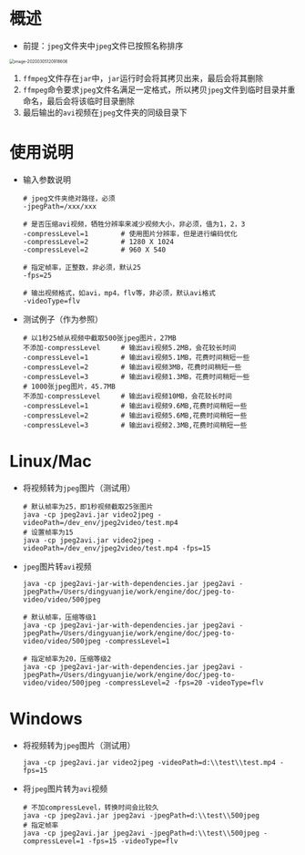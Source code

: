 # 概述

* 前提：`jpeg`文件夹中`jpeg`文件已按照名称排序

<img src="/Users/dingyuanjie/Documents/study/github/woodyprogram/img/image-20200305120918606.png" alt="image-20200305120918606" style="zoom:50%;" />

1. `ffmpeg`文件存在`jar`中，`jar`运行时会将其拷贝出来，最后会将其删除
2. `ffmpeg`命令要求`jpeg`文件名满足一定格式，所以拷贝`jpeg`文件到临时目录并重命名，最后会将该临时目录删除
3. 最后输出的`avi`视频在`jpeg`文件夹的同级目录下

# 使用说明

* 输入参数说明

  ```shell
  # jpeg文件夹绝对路径，必须
  -jpegPath=/xxx/xxx
  
  # 是否压缩avi视频，牺牲分辨率来减少视频大小，非必须，值为1，2，3
  -compressLevel=1        # 使用图片分辨率，但是进行编码优化
  -compressLevel=2        # 1280 X 1024
  -compressLevel=2        # 960 X 540
  
  # 指定帧率，正整数，非必须，默认25
  -fps=25
  
  # 输出视频格式，如avi，mp4，flv等，非必须，默认avi格式
  -videoType=flv
  ```

* 测试例子（作为参照）

  ```shell
  # 以1秒25帧从视频中截取500张jpeg图片，27MB
  不添加-compressLevel     # 输出avi视频5.2MB，会花较长时间
  -compressLevel=1     	  # 输出avi视频5.1MB，花费时间稍短一些
  -compressLevel=2        # 输出avi视频3MB，花费时间稍短一些
  -compressLevel=3        # 输出avi视频1.3MB，花费时间稍短一些
  # 1000张jpeg图片，45.7MB
  不添加-compressLevel     # 输出avi视频10MB，会花较长时间
  -compressLevel=1     	  # 输出avi视频9.6MB,花费时间稍短一些
  -compressLevel=2        # 输出avi视频5.6MB,花费时间稍短一些
  -compressLevel=3        # 输出avi视频2.3MB,花费时间稍短一些
  ```

# Linux/Mac

* 将视频转为`jpeg`图片（测试用）

  ```shell
  # 默认帧率为25，即1秒视频截取25张图片
  java -cp jpeg2avi.jar video2jpeg -videoPath=/dev_env/jpeg2video/test.mp4
  # 设置帧率为15
  java -cp jpeg2avi.jar video2jpeg -videoPath=/dev_env/jpeg2video/test.mp4 -fps=15 
  ```

* `jpeg`图片转`avi`视频

  ```shell
  java -cp jpeg2avi-jar-with-dependencies.jar jpeg2avi -jpegPath=/Users/dingyuanjie/work/engine/doc/jpeg-to-video/video/500jpeg
  
  # 默认帧率，压缩等级1
  java -cp jpeg2avi-jar-with-dependencies.jar jpeg2avi -jpegPath=/Users/dingyuanjie/work/engine/doc/jpeg-to-video/video/500jpeg -compressLevel=1
  
  # 指定帧率为20，压缩等级2
  java -cp jpeg2avi-jar-with-dependencies.jar jpeg2avi -jpegPath=/Users/dingyuanjie/work/engine/doc/jpeg-to-video/video/500jpeg -compressLevel=2 -fps=20 -videoType=flv
  ```
  

# Windows

* 将视频转为`jpeg`图片（测试用）

  ```shell
  java -cp jpeg2avi.jar video2jpeg -videoPath=d:\\test\\test.mp4 -fps=15
  ```

* 将`jpeg`图片转为`avi`视频

  ```shell
  # 不加compressLevel，转换时间会比较久
  java -cp jpeg2avi.jar jpeg2avi -jpegPath=d:\\test\\500jpeg
  # 指定帧率
  java -cp jpeg2avi.jar jpeg2avi -jpegPath=d:\\test\\500jpeg -compressLevel=1 -fps=15 -videoType=flv
  ```
  
  


